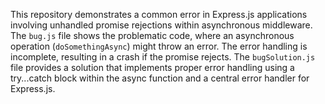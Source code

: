 This repository demonstrates a common error in Express.js applications involving unhandled promise rejections within asynchronous middleware.  The `bug.js` file shows the problematic code, where an asynchronous operation (`doSomethingAsync`) might throw an error.  The error handling is incomplete, resulting in a crash if the promise rejects. The `bugSolution.js` file provides a solution that implements proper error handling using a try...catch block within the async function and a central error handler for Express.js.